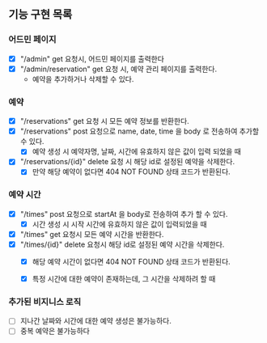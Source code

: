 ## 기능 구현 목록

### 어드민 페이지
- [x] "/admin" get 요청시, 어드민 페이지를 출력한다
- [x] "/admin/reservation" get 요청 시, 예약 관리 페이지를 출력한다.
  - 예약을 추가하거나 삭제할 수 있다.

### 예약
- [x] "/reservations" get 요청 시 모든 예약 정보를 반환한다.
- [x] "/reservations" post 요청으로  name, date, time 을 body 로 전송하여 추가할 수 있다.
  - [x] 예약 생성 시 예약자명, 날짜, 시간에 유효하지 않은 값이 입력 되었을 때
- [x] "/reservations/{id}" delete 요청 시 해당 id로 설정된 예약을 삭제한다.
  - [x] 만약 해당 예약이 없다면 404 NOT FOUND 상태 코드가 반환된다.

### 예약 시간
- [x] "/times" post 요청으로 startAt 을 body로 전송하여 추가 할 수 있다.
  - [x] 시간 생성 시 시작 시간에 유효하지 않은 값이 입력되었을 때
- [x] "/times" get 요청시 모든 예약 시간을 반환한다.
- [x] "/times/{id}" delete 요청시 해당 id로 설정된 예약 시간을 삭제한다.
  - [x] 해당 예약 시간이 없다면 404 NOT FOUND 상태 코드가 반환된다.
  - [x] 특정 시간에 대한 예약이 존재하는데, 그 시간을 삭제하려 할 때


### 추가된 비지니스 로직
- [ ] 지나간 날짜와 시간에 대한 예약 생성은 불가능하다.
- [ ] 중복 예약은 불가능하다